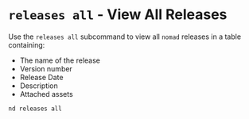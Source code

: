 # `releases all` - View All Releases

Use the `releases all` subcommand to view all `nomad` releases in a table containing:

* The name of the release
* Version number
* Release Date
* Description
* Attached assets

```
nd releases all
```
